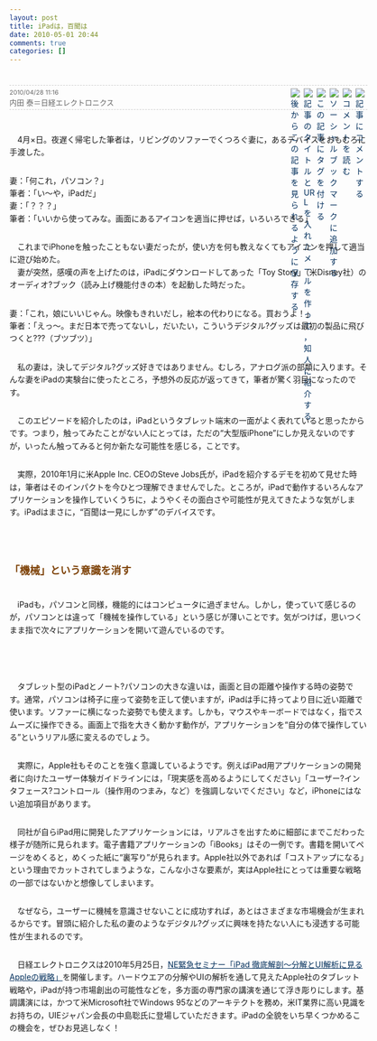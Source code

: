 ```yaml
---
layout: post
title: iPadは，百聞は
date: 2010-05-01 20:44
comments: true
categories: []
---
```

<h1 style="padding-top:0px;padding-right:0px;padding-bottom:0px;padding-left:0px;margin-top:5px;margin-right:0px;margin-bottom:5px;margin-left:0px;line-height:1.3;font-size:23px;display:block;width:635px">
<span style="color:rgb(31, 31, 31);font-family:メイリオ, Meiryo, 'ヒラギノ角ゴ Pro W3', 'Hiragino Kaku Gothic Pro', Verdana, Osaka, 'MS Pゴシック', sans-serif;font-size:15px;line-height:18px">
<br/></span></h1>
<div style="padding-top:5px;padding-right:0px;padding-bottom:3px;padding-left:0px;margin-top:0px;margin-right:0px;margin-bottom:0px;margin-left:0px;float:left;width:635px;border-top-style:dashed;border-top-width:1px;border-top-color:rgb(204, 204, 204);border-bottom-style:dashed;border-bottom-width:1px;border-bottom-color:rgb(204, 204, 204)">
<div style="padding-top:0px;padding-right:0px;padding-bottom:0px;padding-left:0px;margin-top:0px;margin-right:0px;margin-bottom:0px;margin-left:0px;height:21px;width:170px;float:right">
<div style="padding-top:0px;padding-right:0px;padding-bottom:0px;padding-left:0px;margin-top:0px;margin-right:0px;margin-bottom:0px;margin-left:2px;z-index:-1;float:right;width:21px;height:21px">
<a href="http://techon.nikkeibp.co.jp/article/TOPCOL/20100428/182255/#feedback" style="text-decoration:none;color:rgb(0, 46, 91)">
<img src="http://techon.nikkeibp.co.jp/images/techon/2009/leaf/tool/tool_cmntform.gif" alt="記事にコメントする" title="記事にコメントする" style="border-top-style:none;border-right-style:none;border-bottom-style:none;border-left-style:none;border-width:initial;border-color:initial;border-top-width:0px;border-right-width:0px;border-bottom-width:0px;border-left-width:0px;border-style:initial;border-color:initial;z-index:-1"/></a></div>
<div style="padding-top:0px;padding-right:0px;padding-bottom:0px;padding-left:0px;margin-top:0px;margin-right:0px;margin-bottom:0px;margin-left:2px;z-index:-1;float:right;width:21px;height:21px">
<a href="http://techon.nikkeibp.co.jp/article/TOPCOL/20100428/182255/#comment" style="text-decoration:none;color:rgb(0, 46, 91)">
<img src="http://techon.nikkeibp.co.jp/images/techon/2009/leaf/tool/tool_cmntlist.gif" alt="コメントを読む" title="コメントを読む" style="border-top-style:none;border-right-style:none;border-bottom-style:none;border-left-style:none;border-width:initial;border-color:initial;border-top-width:0px;border-right-width:0px;border-bottom-width:0px;border-left-width:0px;border-style:initial;border-color:initial;z-index:-1"/></a></div>
<div style="padding-top:0px;padding-right:0px;padding-bottom:0px;padding-left:0px;margin-top:0px;margin-right:0px;margin-bottom:0px;margin-left:2px;z-index:-1;float:right;width:21px;height:21px">
<a href="http://techon.nikkeibp.co.jp/article/TOPCOL/20100428/182255/#" style="text-decoration:none;color:rgb(0, 46, 91)">
<img src="http://techon.nikkeibp.co.jp/images/techon/2009/leaf/tool/tool_share.gif" alt="ソーシャルブックマークに追加する" title="ソーシャルブックマークに追加する" style="border-top-style:none;border-right-style:none;border-bottom-style:none;border-left-style:none;border-width:initial;border-color:initial;border-top-width:0px;border-right-width:0px;border-bottom-width:0px;border-left-width:0px;border-style:initial;border-color:initial;z-index:-1"/></a></div>
<div style="padding-top:0px;padding-right:0px;padding-bottom:0px;padding-left:0px;margin-top:0px;margin-right:0px;margin-bottom:0px;margin-left:2px;z-index:-1;float:right;width:21px;height:21px">
<a href="http://annex.techon.nikkeibp.co.jp/contents/edit_tag?url=http://techon.nikkeibp.co.jp/article/TOPCOL/20100428/182255/" style="text-decoration:none;color:rgb(0, 46, 91)">
<img src="http://techon.nikkeibp.co.jp/images/techon/2009/leaf/tool/tool_tag.gif" alt="この記事にタグを付ける" title="この記事にタグを付ける" style="border-top-style:none;border-right-style:none;border-bottom-style:none;border-left-style:none;border-width:initial;border-color:initial;border-top-width:0px;border-right-width:0px;border-bottom-width:0px;border-left-width:0px;border-style:initial;border-color:initial;z-index:-1"/></a></div>
<div style="padding-top:0px;padding-right:0px;padding-bottom:0px;padding-left:0px;margin-top:0px;margin-right:0px;margin-bottom:0px;margin-left:2px;z-index:-1;float:right;width:21px;height:21px">
<a href="mailto:" style="text-decoration:none;color:rgb(0, 46, 91)">
<img src="http://techon.nikkeibp.co.jp/images/techon/2009/leaf/tool/tool_mail.gif" alt="記事のタイトルとURLを入れたメールを作って，知人に紹介する" title="記事のタイトルとURLを入れたメールを作って，知人に紹介する" style="border-top-style:none;border-right-style:none;border-bottom-style:none;border-left-style:none;border-width:initial;border-color:initial;border-top-width:0px;border-right-width:0px;border-bottom-width:0px;border-left-width:0px;border-style:initial;border-color:initial;z-index:-1"/></a></div>
<div style="padding-top:0px;padding-right:0px;padding-bottom:0px;padding-left:0px;margin-top:0px;margin-right:0px;margin-bottom:0px;margin-left:2px;z-index:-1;float:right;width:21px;height:21px">
<a href="http://annex.techon.nikkeibp.co.jp/contents/add_clipping?url=http://techon.nikkeibp.co.jp/article/TOPCOL/20100428/182255/" style="text-decoration:none;color:rgb(0, 46, 91)">
<img src="http://techon.nikkeibp.co.jp/images/techon/2009/leaf/tool/tool_clip.gif" alt="後からこの記事を見られるように保存する" title="後からこの記事を見られるように保存する" style="border-top-style:none;border-right-style:none;border-bottom-style:none;border-left-style:none;border-width:initial;border-color:initial;border-top-width:0px;border-right-width:0px;border-bottom-width:0px;border-left-width:0px;border-style:initial;border-color:initial;z-index:-1"/></a></div>
</div>
<div style="padding-top:0px;padding-right:0px;padding-bottom:0px;padding-left:0px;margin-top:0px;margin-right:0px;margin-bottom:0px;margin-left:0px;font-size:11px;font-weight:normal;color:rgb(102, 102, 102);float:left">
2010/04/28 11:16</div>
<div style="padding-top:4px;padding-right:0px;padding-bottom:0px;padding-left:0px;margin-top:0px;margin-right:0px;margin-bottom:0px;margin-left:0px;float:left;display:inline;width:auto;clear:left;color:rgb(102, 102, 102);font-size:13px;line-height:1.2">
内田 泰＝日経エレクトロニクス</div>
</div>
<div style="padding-top:1em;padding-right:0px;padding-bottom:1em;padding-left:0px;margin-top:10px;margin-right:0px;margin-bottom:0px;margin-left:0px;width:635px;clear:both;line-height:1.6">
<p style="margin-top:2em;margin-right:0px;margin-bottom:2em;margin-left:0px">
　4月×日。夜遅く帰宅した筆者は，リビングのソファーでくつろぐ妻に，あるデバイスをおもむろに手渡した。</p>
<p style="margin-top:2em;margin-right:0px;margin-bottom:2em;margin-left:0px">
妻：「何これ，パソコン？」<br/>
筆者：「い～や，iPadだ」<br/>
妻：「？？？」<br/>
筆者：「いいから使ってみな。画面にあるアイコンを適当に押せば，いろいろできる」</p>
<p style="margin-top:2em;margin-right:0px;margin-bottom:2em;margin-left:0px">
　これまでiPhoneを触ったこともない妻だったが，使い方を何も教えなくてもアイコンを押して適当に遊び始めた。<br/>
　妻が突然，感嘆の声を上げたのは，iPadにダウンロードしてあった「Toy
Story」（米Disney社）のオーディオ?ブック（読み上げ機能付きの本）を起動した時だった。</p>
<p style="margin-top:2em;margin-right:0px;margin-bottom:2em;margin-left:0px">
妻：「これ，娘にいいじゃん。映像もきれいだし，絵本の代わりになる。買おうよ！」<br/>
筆者：「えっ～。まだ日本で売ってないし，だいたい，こういうデジタル?グッズは最初の製品に飛びつくと???（ブツブツ）」</p>
<p style="margin-top:2em;margin-right:0px;margin-bottom:2em;margin-left:0px">
　私の妻は，決してデジタル?グッズ好きではありません。むしろ，アナログ派の部類に入ります。そんな妻をiPadの実験台に使ったところ，予想外の反応が返ってきて，筆者が驚く羽目になったのです。</p>
<p style="margin-top:2em;margin-right:0px;margin-bottom:2em;margin-left:0px">
　このエピソードを紹介したのは，iPadというタブレット端末の一面がよく表れていると思ったからです。つまり，触ってみたことがない人にとっては，ただの“大型版iPhone”にしか見えないのですが，いったん触ってみると何か新たな可能性を感じる，ことです。</p>
<p style="margin-top:2em;margin-right:0px;margin-bottom:2em;margin-left:0px">
　実際，2010年1月に米Apple Inc. CEOのSteve
Jobs氏が，iPadを紹介するデモを初めて見せた時は，筆者はそのインパクトを今ひとつ理解できませんでした。ところが，iPadで動作するいろんなアプリケーションを操作していくうちに，ようやくその面白さや可能性が見えてきたような気がします。iPadはまさに，“百聞は一見にしかず”のデバイスです。</p>
<p style="margin-top:2em;margin-right:0px;margin-bottom:2em;margin-left:0px">
 </p>
<h4 style="padding-top:0px;padding-right:0px;padding-bottom:0px;padding-left:0px;margin-top:30px;margin-right:0px;margin-bottom:15px;margin-left:0px;font-size:18px;line-height:1.3;font-weight:bold;color:rgb(125, 65, 6)">
「機械」という意識を消す</h4>
<br/>
　iPadも，パソコンと同様，機能的にはコンピュータに過ぎません。しかし，使っていて感じるのが，パソコンとは違って「機械を操作している」という感じが薄いことです。気がつけば，思いつくまま指で次々にアプリケーションを開いて遊んでいるのです。
<p style="margin-top:2em;margin-right:0px;margin-bottom:2em;margin-left:0px">
 </p>
<p style="margin-top:2em;margin-right:0px;margin-bottom:2em;margin-left:0px">
　タブレット型のiPadとノート?パソコンの大きな違いは，画面と目の距離や操作する時の姿勢です。通常，パソコンは椅子に座って姿勢を正して使いますが，iPadは手に持ってより目に近い距離で使います。ソファーに横になった姿勢でも使えます。しかも，マウスやキーボードではなく，指でスムーズに操作できる。画面上で指を大きく動かす動作が，アプリケーションを“自分の体で操作している”というリアル感に変えるのでしょう。</p>
<p style="margin-top:2em;margin-right:0px;margin-bottom:2em;margin-left:0px">
　実際に，Apple社もそのことを強く意識しているようです。例えばiPad用アプリケーションの開発者に向けたユーザー体験ガイドラインには，「現実感を高めるようにしてください」「ユーザー?インタフェース?コントロール（操作用のつまみ，など）を強調しないでください」など，iPhoneにはない追加項目があります。</p>
<p style="margin-top:2em;margin-right:0px;margin-bottom:2em;margin-left:0px">
　同社が自らiPad用に開発したアプリケーションには，リアルさを出すために細部にまでこだわった様子が随所に見られます。電子書籍アプリケーションの「iBooks」はその一例です。書籍を開いてページをめくると，めくった紙に“裏写り”が見られます。Apple社以外であれば「コストアップになる」という理由でカットされてしまうような，こんな小さな要素が，実はApple社にとっては重要な戦略の一部ではないかと想像してしまいます。</p>
<p style="margin-top:2em;margin-right:0px;margin-bottom:2em;margin-left:0px">
　なぜなら，ユーザーに機械を意識させないことに成功すれば，あとはさまざまな市場機会が生まれるからです。冒頭に紹介した私の妻のようなデジタル?グッズに興味を持たない人にも浸透する可能性が生まれるのです。<br/>

　日経エレクトロニクスは2010年5月25日，<a href="http://techon.nikkeibp.co.jp/article/SEMINAR/20100422/182105/" style="text-decoration:underline;color:rgb(0, 46, 91)">NE緊急セミナー「iPad
徹底解剖～分解とUI解析に見るAppleの戦略」</a>を開催します。ハードウエアの分解やUIの解析を通して見えたApple社のタブレット戦略や，iPadが持つ市場創出の可能性などを，多方面の専門家の講演を通じて浮き彫りにします。基調講演には，かつて米Microsoft社でWindows
95などのアーキテクトを務め，米IT業界に高い見識をお持ちの，UIEジャパン会長の中島聡氏に登場していただきます。iPadの全貌をいち早くつかめるこの機会を，ぜひお見逃しなく！</p>
</div>

